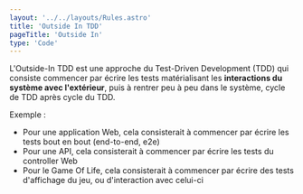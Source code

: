 ```yaml
---
layout: '../../layouts/Rules.astro'
title: 'Outside In TDD'
pageTitle: 'Outside In'
type: 'Code'
---
```


L'Outside-In TDD est une approche du Test-Driven Development (TDD) qui consiste commencer par écrire les tests matérialisant les **interactions du système avec l'extérieur**, puis à rentrer peu à peu dans le système, cycle de TDD après cycle du TDD.

Exemple :
- Pour une application Web, cela consisterait à commencer par écrire les tests bout en bout (end-to-end, e2e)
- Pour une API, cela consisterait à commencer par écrire les tests du controller Web
- Pour le Game Of Life, cela consisterait à commencer par écrire des tests d'affichage du jeu, ou d'interaction avec celui-ci

